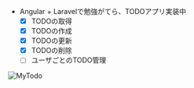 
* Angular + Laravelで勉強がてら、TODOアプリ実装中
    * [x] TODOの取得
    * [x] TODOの作成
    * [x] TODOの更新
    * [x] TODOの削除
    * [ ] ユーザごとのTODO管理

![MyTodo](http://rinsymbol.sakura.ne.jp/github_images/mytodos2.png "mytodo")
